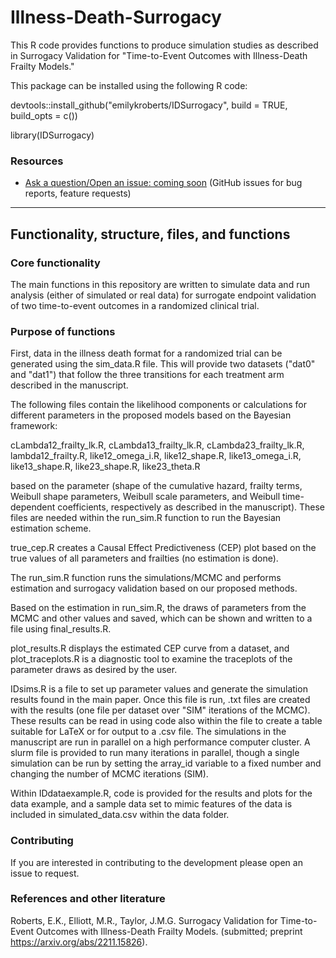 # Illness-Death-Surrogacy

This R code provides functions to produce simulation studies as described in Surrogacy Validation for "Time-to-Event Outcomes with Illness-Death Frailty Models."

This package can be installed using the following R code:

devtools::install_github("emilykroberts/IDSurrogacy", build = TRUE, build_opts = c()) 

library(IDSurrogacy) 

### Resources

* [Ask a question/Open an issue: coming soon](https://github.com/emilykroberts) (GitHub issues for bug reports, feature requests)


-----------------------------------------------------------------------------------------------------
Functionality, structure, files, and functions
-----------------------------------------------------------------------------------------------------

### Core functionality

The main functions in this repository are written to simulate data and run analysis (either of simulated or real data) for surrogate endpoint validation of two time-to-event outcomes in a randomized clinical trial.

### Purpose of functions

First, data in the illness death format for a randomized trial can be generated using the sim_data.R file. This will provide two datasets ("dat0" and "dat1") that follow the three transitions for each treatment arm described in the manuscript.

The following files contain the likelihood components or calculations for different parameters in the proposed models based on the Bayesian framework:

cLambda12_frailty_lk.R, cLambda13_frailty_lk.R, cLambda23_frailty_lk.R,  lambda12_frailty.R, like12_omega_i.R, like12_shape.R, like13_omega_i.R, like13_shape.R, like23_shape.R, like23_theta.R

based on the parameter (shape of the cumulative hazard, frailty terms, Weibull shape parameters, Weibull scale parameters, and Weibull time-dependent coefficients, respectively as described in the manuscript). These files are needed within the run_sim.R function to run the Bayesian estimation scheme. 

true_cep.R creates a Causal Effect Predictiveness (CEP) plot based on the true values of all parameters and frailties (no estimation is done).

The run_sim.R function runs the simulations/MCMC and performs estimation and surrogacy validation based on our proposed methods.

Based on the estimation in run_sim.R, the draws of parameters from the MCMC and other values and saved, which can be shown and written to a file using final_results.R.
      
plot_results.R displays the estimated CEP curve from a dataset, and plot_traceplots.R  is a diagnostic tool to examine the traceplots of the parameter draws as desired by the user.

IDsims.R is a file to set up parameter values and generate the simulation results found in the main paper. Once this file is run, .txt files are created with the results (one file per dataset over "SIM" iterations of the MCMC). These results can be read in using code also within the file to create a table suitable for LaTeX or for output to a .csv file. The simulations in the manuscript are run in parallel on a high performance computer cluster. A slurm file is provided to run many iterations in parallel, though a single simulation can be run by setting the array_id variable to a fixed number and changing the number of MCMC iterations (SIM).

Within IDdataexample.R, code is provided for the results and plots for the data example, and a sample data set to mimic features of the data is included in simulated_data.csv within the data folder.

### Contributing 

If you are interested in contributing to the development please open an issue to request.

### References and other literature

Roberts, E.K., Elliott, M.R., Taylor, J.M.G. Surrogacy Validation for Time-to-Event Outcomes with Illness-Death Frailty Models. (submitted; preprint https://arxiv.org/abs/2211.15826).
